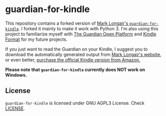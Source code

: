 # guardian-for-kindle

This repository contains a forked version of [Mark Longair's `guardian-for-kindle`](https://link.iamblogger.net/ud0pe). I forked it mainly to make it work with Python 3. I'm also using this project to familiarize myself with [The Guardian Open Platform](https://link.iamblogger.net/4adjv) and [Kindle Format](https://link.iamblogger.net/p1jwu) for my future projects.

If you just want to read the Guardian on your Kindle, I suggest you to download the automatically generated output from [Mark Longair's website](https://link.iamblogger.net/lamg6), or even better, [purchase the official Kindle version from Amazon.](https://link.iamblogger.net/8gj2w)

**Please note that `guardian-for-kindle` currently does NOT work on Windows.**

## License

`guardian-for-kindle` is licensed under GNU AGPL3 License. Check [LICENSE](LICENSE).
